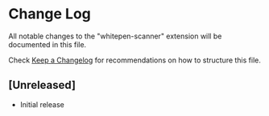 # Change Log

All notable changes to the "whitepen-scanner" extension will be documented in this file.

Check [Keep a Changelog](http://keepachangelog.com/) for recommendations on how to structure this file.

## [Unreleased]

- Initial release